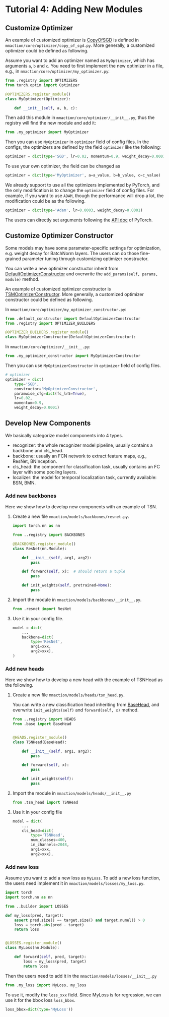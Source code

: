 # Tutorial 4: Adding New Modules

## Customize Optimizer

An example of customized optimizer is [CopyOfSGD](/mmaction/core/optimizer/copy_of_sgd.py) is defined in `mmaction/core/optimizer/copy_of_sgd.py`.
More generally, a customized optimizer could be defined as following.

Assume you want to add an optimizer named as `MyOptimizer`, which has arguments `a`, `b` and `c`.
You need to first implement the new optimizer in a file, e.g., in `mmaction/core/optimizer/my_optimizer.py`:

```python
from .registry import OPTIMIZERS
from torch.optim import Optimizer

@OPTIMIZERS.register_module()
class MyOptimizer(Optimizer):

    def __init__(self, a, b, c):
```

Then add this module in `mmaction/core/optimizer/__init__.py`, thus the registry will find the new module and add it:

```python
from .my_optimizer import MyOptimizer
```

Then you can use `MyOptimizer` in `optimizer` field of config files.
In the configs, the optimizers are defined by the field `optimizer` like the following:

```python
optimizer = dict(type='SGD', lr=0.02, momentum=0.9, weight_decay=0.0001)
```

To use your own optimizer, the field can be changed as

```python
optimizer = dict(type='MyOptimizer', a=a_value, b=b_value, c=c_value)
```

We already support to use all the optimizers implemented by PyTorch, and the only modification is to change the `optimizer` field of config files.
For example, if you want to use `ADAM`, though the performance will drop a lot, the modification could be as the following.

```python
optimizer = dict(type='Adam', lr=0.0003, weight_decay=0.0001)
```

The users can directly set arguments following the [API doc](https://pytorch.org/docs/stable/optim.html?highlight=optim#module-torch.optim) of PyTorch.

## Customize Optimizer Constructor

Some models may have some parameter-specific settings for optimization, e.g. weight decay for BatchNorm layers.
The users can do those fine-grained parameter tuning through customizing optimizer constructor.

You can write a new optimizer constructor inherit from [DefaultOptimizerConstructor](https://github.com/open-mmlab/mmcv/blob/master/mmcv/runner/optimizer/default_constructor.py)
and overwrite the `add_params(self, params, module)` method.

An example of customized optimizer constructor is [TSMOptimizerConstructor](/mmaction/core/optimizer/tsm_optimizer_constructor.py).
More generally, a customized optimizer constructor could be defined as following.

In `mmaction/core/optimizer/my_optimizer_constructor.py`:

```python
from .default_constructor import DefaultOptimizerConstructor
from .registry import OPTIMIZER_BUILDERS

@OPTIMIZER_BUILDERS.register_module()
class MyOptimizerConstructor(DefaultOptimizerConstructor):

```

In `mmaction/core/optimizer/__init__.py`:

```python
from .my_optimizer_constructor import MyOptimizerConstructor
```

Then you can use `MyOptimizerConstructor` in `optimizer` field of config files.

```python
# optimizer
optimizer = dict(
    type='SGD',
    constructor='MyOptimizerConstructor',
    paramwise_cfg=dict(fc_lr5=True),
    lr=0.02,
    momentum=0.9,
    weight_decay=0.0001)
```

## Develop New Components

We basically categorize model components into 4 types.

- recognizer: the whole recognizer model pipeline, usually contains a backbone and cls_head.
- backbone: usually an FCN network to extract feature maps, e.g., ResNet, BNInception.
- cls_head: the component for classification task, usually contains an FC layer with some pooling layers.
- localizer: the model for temporal localization task, currently available: BSN, BMN.

### Add new backbones

Here we show how to develop new components with an example of TSN.

1. Create a new file `mmaction/models/backbones/resnet.py`.

    ```python
    import torch.nn as nn

    from ..registry import BACKBONES

    @BACKBONES.register_module()
    class ResNet(nn.Module):

        def __init__(self, arg1, arg2):
            pass

        def forward(self, x):  # should return a tuple
            pass

        def init_weights(self, pretrained=None):
            pass
    ```

2. Import the module in `mmaction/models/backbones/__init__.py`.

    ```python
    from .resnet import ResNet
    ```

3. Use it in your config file.

    ```python
    model = dict(
        ...
        backbone=dict(
            type='ResNet',
            arg1=xxx,
            arg2=xxx),
    )
    ```

### Add new heads

Here we show how to develop a new head with the example of TSNHead as the following.

1. Create a new file `mmaction/models/heads/tsn_head.py`.

    You can write a new classification head inheriting from [BaseHead](/mmaction/models/heads/base.py),
    and overwrite `init_weights(self)` and `forward(self, x)` method.

    ```python
    from ..registry import HEADS
    from .base import BaseHead


    @HEADS.register_module()
    class TSNHead(BaseHead):

        def __init__(self, arg1, arg2):
            pass

        def forward(self, x):
            pass

        def init_weights(self):
            pass
    ```

2. Import the module in `mmaction/models/heads/__init__.py`

    ```python
    from .tsn_head import TSNHead
    ```

3. Use it in your config file

    ```python
    model = dict(
        ...
        cls_head=dict(
            type='TSNHead',
            num_classes=400,
            in_channels=2048,
            arg1=xxx,
            arg2=xxx),
    ```

### Add new loss

Assume you want to add a new loss as `MyLoss`. To add a new loss function, the users need implement it in `mmaction/models/losses/my_loss.py`.

```python
import torch
import torch.nn as nn

from ..builder import LOSSES

def my_loss(pred, target):
    assert pred.size() == target.size() and target.numel() > 0
    loss = torch.abs(pred - target)
    return loss


@LOSSES.register_module()
class MyLoss(nn.Module):

    def forward(self, pred, target):
        loss = my_loss(pred, target)
        return loss
```

Then the users need to add it in the `mmaction/models/losses/__init__.py`

```python
from .my_loss import MyLoss, my_loss
```

To use it, modify the `loss_xxx` field. Since MyLoss is for regression, we can use it for the bbox loss `loss_bbox`.

```python
loss_bbox=dict(type='MyLoss'))
```
